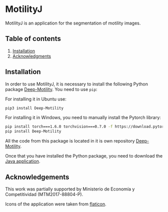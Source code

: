 # MotilityJ

MotilityJ is an application for the segmentation of motility images. 

## Table of contents

1. [Installation](#installation)
2. [Acknowledgments](#Acknowledgments)

## Installation

In order to use MotilityJ, it is necessary to install the following Python package [Deep-Motility](https://pypi.org/project/Deep-Motility). You need to use `pip`:

For installing it in Ubuntu use:
```bash
pip3 install Deep-Motility
```

For installing it in Windows, you need to manually install the Pytorch library:

```bash
pip install torch===1.6.0 torchvision===0.7.0 -f https://download.pytorch.org/whl/torch_stable.html
pip install Deep-Motility
```
All the code from this package is located in it is own repository [Deep-Motility](https://github.com/joheras/Deep-Motility).

Once that you have installed the Python package, you need to download the [Java application](https://github.com/joheras/MotilityJ/releases/download/v0.1/Motilidad.jar).



## Acknowledgements

This work was partially supported by Ministerio de Economía y Competitividad (MTM2017-88804-P).

Icons of the application were taken from [flaticon](https://www.flaticon.es/).
